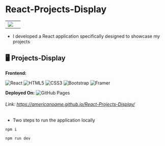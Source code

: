 # React-Projects-Display

<table>
  <tr>
    <td><img src="https://github.com/user-attachments/assets/2a773b00-9b30-4860-aa63-0468c28b000a"><td>
  </tr>
</table>


- I developed a React application specifically designed to showcase my projects

## 🖥️ Projects-Display

**Frontend:**

![React](https://img.shields.io/badge/react-%2320232a.svg?style=for-the-badge&logo=react&logoColor=%2361DAFB)
![HTML5](https://img.shields.io/badge/html5-%23E34F26.svg?style=for-the-badge&logo=html5&logoColor=white)
![CSS3](https://img.shields.io/badge/css3-%231572B6.svg?style=for-the-badge&logo=css3&logoColor=white)
![Bootstrap](https://img.shields.io/badge/bootstrap-%238511FA.svg?style=for-the-badge&logo=bootstrap&logoColor=white)
![Framer](https://img.shields.io/badge/Framer-black?style=for-the-badge&logo=framer&logoColor=blue)

**Deployed On:**
![GitHub Pages](https://img.shields.io/badge/github%20pages-327FC7.svg?style=for-the-badge&logo=github&logoColor=white)
###### Link: https://americanoame.github.io/React-Projects-Display/ 


- Two steps to run the application locally

```
npm i
```

```
npm run dev
```



